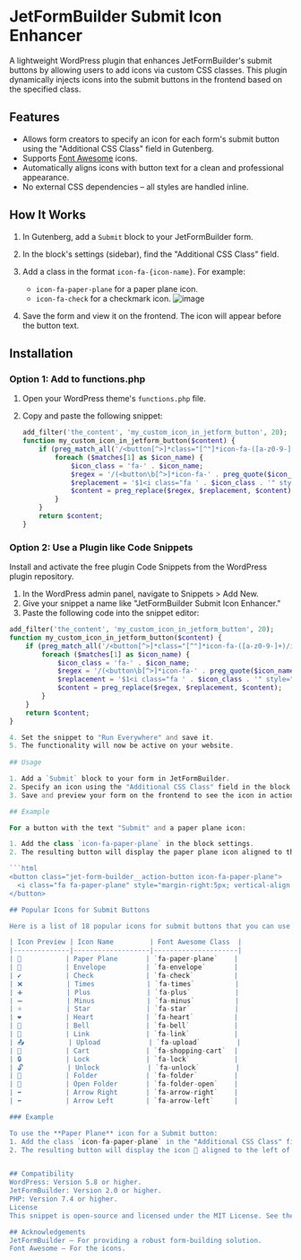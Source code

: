 # JetFormBuilder Submit Icon Enhancer

A lightweight WordPress plugin that enhances JetFormBuilder's submit buttons by allowing users to add icons via custom CSS classes. This plugin dynamically injects icons into the submit buttons in the frontend based on the specified class.

## Features

- Allows form creators to specify an icon for each form's submit button using the "Additional CSS Class" field in Gutenberg.
- Supports [Font Awesome](https://fontawesome.com/) icons.
- Automatically aligns icons with button text for a clean and professional appearance.
- No external CSS dependencies – all styles are handled inline.

## How It Works

1. In Gutenberg, add a `Submit` block to your JetFormBuilder form.
2. In the block's settings (sidebar), find the "Additional CSS Class" field.
3. Add a class in the format `icon-fa-{icon-name}`. For example:
   - `icon-fa-paper-plane` for a paper plane icon.
   - `icon-fa-check` for a checkmark icon.
  ![image](https://github.com/user-attachments/assets/d43f1624-7c92-4851-8078-e72d19cabd77)

4. Save the form and view it on the frontend. The icon will appear before the button text.

## Installation

### Option 1: Add to functions.php
1. Open your WordPress theme's `functions.php` file.
2. Copy and paste the following snippet:

   ```php
   add_filter('the_content', 'my_custom_icon_in_jetform_button', 20);
   function my_custom_icon_in_jetform_button($content) {
       if (preg_match_all('/<button[^>]*class="[^"]*icon-fa-([a-z0-9-]+)/i', $content, $matches)) {
           foreach ($matches[1] as $icon_name) {
               $icon_class = 'fa-' . $icon_name;
               $regex = '/(<button\b[^>]*icon-fa-' . preg_quote($icon_name, '/') . '[^>]*>)(.*?)(<\/button>)/is';
               $replacement = '$1<i class="fa ' . $icon_class . '" style="margin-right:5px; vertical-align:middle;"></i>$2$3';
               $content = preg_replace($regex, $replacement, $content);
           }
       }
       return $content;
   }

### Option 2: Use a Plugin like Code Snippets
Install and activate the free plugin Code Snippets from the WordPress plugin repository.

1. In the WordPress admin panel, navigate to Snippets > Add New.
2. Give your snippet a name like "JetFormBuilder Submit Icon Enhancer."
3. Paste the following code into the snippet editor:

```php
add_filter('the_content', 'my_custom_icon_in_jetform_button', 20);
function my_custom_icon_in_jetform_button($content) {
    if (preg_match_all('/<button[^>]*class="[^"]*icon-fa-([a-z0-9-]+)/i', $content, $matches)) {
        foreach ($matches[1] as $icon_name) {
            $icon_class = 'fa-' . $icon_name;
            $regex = '/(<button\b[^>]*icon-fa-' . preg_quote($icon_name, '/') . '[^>]*>)(.*?)(<\/button>)/is';
            $replacement = '$1<i class="fa ' . $icon_class . '" style="margin-right:5px; vertical-align:middle;"></i>$2$3';
            $content = preg_replace($regex, $replacement, $content);
        }
    }
    return $content;
}

4. Set the snippet to "Run Everywhere" and save it.
5. The functionality will now be active on your website.
   
## Usage

1. Add a `Submit` block to your form in JetFormBuilder.
2. Specify an icon using the "Additional CSS Class" field in the block settings. ![image](https://github.com/user-attachments/assets/d43f1624-7c92-4851-8078-e72d19cabd77)
3. Save and preview your form on the frontend to see the icon in action.

## Example

For a button with the text "Submit" and a paper plane icon:

1. Add the class `icon-fa-paper-plane` in the block settings.
2. The resulting button will display the paper plane icon aligned to the left of the "Submit" text.

```html
<button class="jet-form-builder__action-button icon-fa-paper-plane">
  <i class="fa fa-paper-plane" style="margin-right:5px; vertical-align:middle;"></i> Submit
</button>

## Popular Icons for Submit Buttons

Here is a list of 18 popular icons for submit buttons that you can use with this plugin. Simply add the corresponding class `icon-fa-{icon-name}` in the "Additional CSS Class" field of the Submit block.

| Icon Preview | Icon Name         | Font Awesome Class  |
|--------------|-------------------|---------------------|
| 📨           | Paper Plane       | `fa-paper-plane`    |
| 📩           | Envelope          | `fa-envelope`       |
| ✔️           | Check             | `fa-check`          |
| ❌           | Times             | `fa-times`          |
| ➕           | Plus              | `fa-plus`           |
| ➖           | Minus             | `fa-minus`          |
| ⭐           | Star              | `fa-star`           |
| ❤️           | Heart             | `fa-heart`          |
| 🔔           | Bell              | `fa-bell`           |
| 🔗           | Link              | `fa-link`           |
| 📤           | Upload            | `fa-upload`         |
| 🛒           | Cart              | `fa-shopping-cart`  |
| 🔒           | Lock              | `fa-lock`           |
| 🔓           | Unlock            | `fa-unlock`         |
| 📁           | Folder            | `fa-folder`         |
| 📂           | Open Folder       | `fa-folder-open`    |
| ➡️           | Arrow Right       | `fa-arrow-right`    |
| ⬅️           | Arrow Left        | `fa-arrow-left`     |

### Example

To use the **Paper Plane** icon for a Submit button:
1. Add the class `icon-fa-paper-plane` in the "Additional CSS Class" field.
2. The resulting button will display the icon 📨 aligned to the left of the button label.


## Compatibility
WordPress: Version 5.8 or higher.
JetFormBuilder: Version 2.0 or higher.
PHP: Version 7.4 or higher.
License
This snippet is open-source and licensed under the MIT License. See the LICENSE file for details.

## Acknowledgements
JetFormBuilder – For providing a robust form-building solution.
Font Awesome – For the icons.
